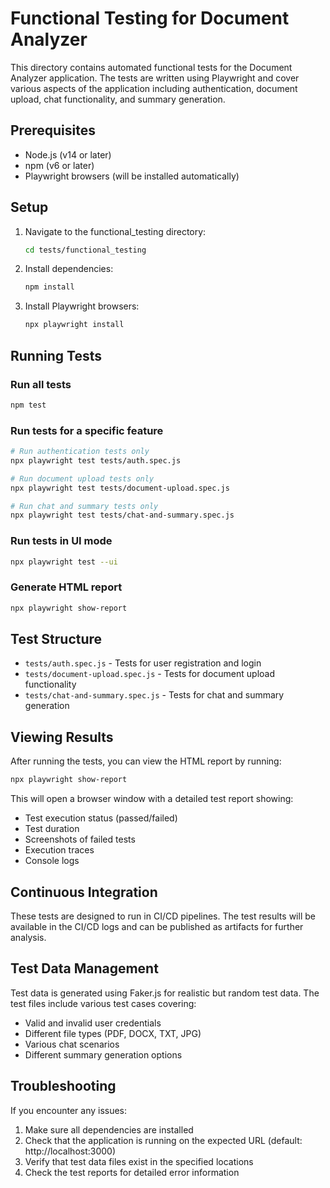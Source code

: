 # Functional Testing for Document Analyzer

This directory contains automated functional tests for the Document Analyzer application. The tests are written using Playwright and cover various aspects of the application including authentication, document upload, chat functionality, and summary generation.

## Prerequisites

- Node.js (v14 or later)
- npm (v6 or later)
- Playwright browsers (will be installed automatically)

## Setup

1. Navigate to the functional_testing directory:
   ```bash
   cd tests/functional_testing
   ```

2. Install dependencies:
   ```bash
   npm install
   ```

3. Install Playwright browsers:
   ```bash
   npx playwright install
   ```

## Running Tests

### Run all tests
```bash
npm test
```

### Run tests for a specific feature
```bash
# Run authentication tests only
npx playwright test tests/auth.spec.js

# Run document upload tests only
npx playwright test tests/document-upload.spec.js

# Run chat and summary tests only
npx playwright test tests/chat-and-summary.spec.js
```

### Run tests in UI mode
```bash
npx playwright test --ui
```

### Generate HTML report
```bash
npx playwright show-report
```

## Test Structure

- `tests/auth.spec.js` - Tests for user registration and login
- `tests/document-upload.spec.js` - Tests for document upload functionality
- `tests/chat-and-summary.spec.js` - Tests for chat and summary generation

## Viewing Results

After running the tests, you can view the HTML report by running:

```bash
npx playwright show-report
```

This will open a browser window with a detailed test report showing:
- Test execution status (passed/failed)
- Test duration
- Screenshots of failed tests
- Execution traces
- Console logs

## Continuous Integration

These tests are designed to run in CI/CD pipelines. The test results will be available in the CI/CD logs and can be published as artifacts for further analysis.

## Test Data Management

Test data is generated using Faker.js for realistic but random test data. The test files include various test cases covering:
- Valid and invalid user credentials
- Different file types (PDF, DOCX, TXT, JPG)
- Various chat scenarios
- Different summary generation options

## Troubleshooting

If you encounter any issues:
1. Make sure all dependencies are installed
2. Check that the application is running on the expected URL (default: http://localhost:3000)
3. Verify that test data files exist in the specified locations
4. Check the test reports for detailed error information
